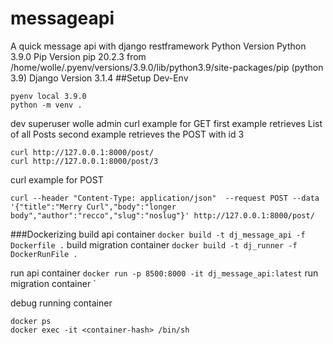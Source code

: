# messageapi
A quick message api with django restframework
Python Version  Python 3.9.0
Pip Version  pip 20.2.3 from /home/wolle/.pyenv/versions/3.9.0/lib/python3.9/site-packages/pip (python 3.9)
Django Version 3.1.4
##Setup Dev-Env
```
pyenv local 3.9.0
python -m venv .
```
dev superuser wolle admin
curl example for GET first example retrieves List of all Posts second example retrieves the POST with id 3
```
curl http://127.0.0.1:8000/post/
curl http://127.0.0.1:8000/post/3
```
curl example for POST
```
curl --header "Content-Type: application/json"  --request POST --data '{"title":"Merry Curl","body":"longer body","author":"recco","slug":"noslug"}' http://127.0.0.1:8000/post/
```
###Dockerizing
build api container `docker build -t dj_message_api -f Dockerfile .`
build migration container `docker build -t dj_runner -f DockerRunFile .`

run api container `docker run -p 8500:8000 -it dj_message_api:latest`
run migration container `

debug running container
```
docker ps
docker exec -it <container-hash> /bin/sh
```

